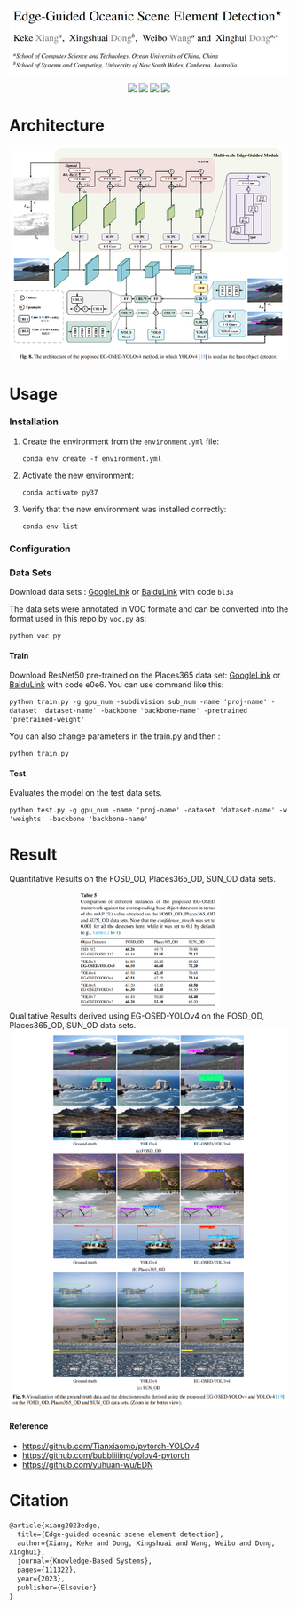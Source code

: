 <p align="center"> <a href="" ><img src="imgs/title.JPG"></a></p>
<p align="center"> 
<a href="https://authors.elsevier.com/c/1iJ-b3OAb99AYH" ><img src="https://img.shields.io/badge/HOME-KBS-blue.svg"></a>
<a href="https://indtlab.github.io/projects/EG-OSED" ><img src="https://img.shields.io/badge/HOME-Paper-important.svg"></a>
<a href="https://github.com/INDTLab/EG-OSED/blob/main/Edge-Guided_Oceanic_Scene_Element_Detection.pdf" ><img src="https://img.shields.io/badge/PDF-Paper-blueviolet.svg"></a>
<!-- <a href="" ><img src="https://img.shields.io/badge/-Poster-ff69b7.svg"></a> -->
<!-- <a href="" ><img src="https://img.shields.io/badge/-Video-brightgreen.svg"></a> -->
<a href="https://drive.google.com/file/d/185YE6WUfPXeQOEby6u8giO5h97xtx72h/view?usp=drive_link" ><img src="https://img.shields.io/badge/-WeightsFiles-blue.svg"></a>
</p>

# Architecture

![archioverall](imgs/EG-OSED-YOLOv4.PNG)

# Usage
### Installation
1. Create the environment from the `environment.yml` file:   
   ```copy
   conda env create -f environment.yml
   ```     
2. Activate the new environment:  
   ```copy
   conda activate py37
   ```    
3. Verify that the new environment was installed correctly:  
    ```copy
   conda env list
    ```    

### Configuration

### Data Sets
Download data sets : <a href="https://drive.google.com/file/d/1D00quOYefmW_VoBnJVNjkezOa2w-aUWl/view?usp=drive_link">GoogleLink</a> or <a href="https://pan.baidu.com/s/1jmkR3__ONSWmivjZj46nHw?pwd=bl3a">BaiduLink</a> with code `bl3a`      

The data sets were annotated in VOC formate and can be converted into the format used in this repo by `voc.py` as:  
```copy
python voc.py
```

#### Train
Download ResNet50 pre-trained on the Places365 data set: <a href="https://drive.google.com/file/d/1Zp251rEyZ-UkuuJ7r206_RyPfIlr9sGa/view?usp=drive_link">GoogleLink</a> or <a href="https://pan.baidu.com/s/1hEaCcMFiAIlcuJdcTPiueg?pwd=e0e6 ">BaiduLink</a>  with code e0e6.
You can use command like this:  
```copy
python train.py -g gpu_num -subdivision sub_num -name 'proj-name' -dataset 'dataset-name' -backbone 'backbone-name' -pretrained 'pretrained-weight'
```  
You can also change parameters in the train.py and then :  
```copy
python train.py
```

#### Test
Evaluates the model on the test data sets.
```copy
python test.py -g gpu_num -name 'proj-name' -dataset 'dataset-name' -w 'weights' -backbone 'backbone-name'
```
  

 

# Result
Quantitative Results on the FOSD_OD, Places365_OD, SUN_OD data sets.  
<div align=center><img src="imgs/Table.PNG" width=50%></div>  
Qualitative Results derived using EG-OSED-YOLOv4 on the FOSD_OD, Places365_OD, SUN_OD data sets.   
<div align=center><img src="imgs/yolo4.PNG"></div>  

#### Reference
* https://github.com/Tianxiaomo/pytorch-YOLOv4
* https://github.com/bubbliiiing/yolov4-pytorch
* https://github.com/yuhuan-wu/EDN

# Citation
```copy
@article{xiang2023edge,
  title={Edge-guided oceanic scene element detection},
  author={Xiang, Keke and Dong, Xingshuai and Wang, Weibo and Dong, Xinghui},
  journal={Knowledge-Based Systems},
  pages={111322},
  year={2023},
  publisher={Elsevier}
}
```
